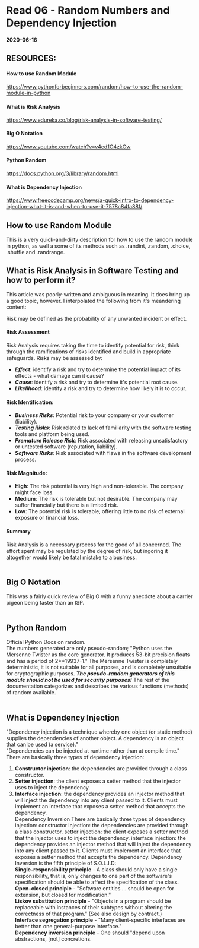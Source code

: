# Read 06 - Random Numbers and Dependency Injection

#### 2020-06-16

## RESOURCES:
#### How to use Random Module <br>
https://www.pythonforbeginners.com/random/how-to-use-the-random-module-in-python <br>
#### What is Risk Analysis <br>
https://www.edureka.co/blog/risk-analysis-in-software-testing/ <br>
#### Big O Notation <br>
https://www.youtube.com/watch?v=v4cd1O4zkGw <br>
#### Python Random <br>
https://docs.python.org/3/library/random.html <br>
#### What is Dependency Injection <br>
https://www.freecodecamp.org/news/a-quick-intro-to-dependency-injection-what-it-is-and-when-to-use-it-7578c84fa88f/ <br>

## How to use Random Module <br>
This is a very quick-and-dirty description for how to use the random module in python, as well a some of its methods such as .randint, .random, .choice, .shuffle and .randrange.
<br>

## What is Risk Analysis in Software Testing and how to perform it?
This article was poorly-written and ambiguous in meaning. It does bring up a good topic, however. I interpolated the following from it's meandering content: <br>

Risk may be defined as the probability of any unwanted incident or effect. <br>
#### Risk Assessment <br>
Risk Analysis requires taking the time to identify potential for risk, think through the ramifications of risks identified and build in appropriate safeguards. Risks may be assessed by: <br>
* __*Effect*__: identify a risk and try to determine the potential impact of its effects - what damage can it cause? <br>
* __*Cause*__: identify a risk and try to determine it's potential root cause. <br>
* __*Likelihood*__: identify a risk and try to determine how likely it is to occur. <br>
#### Risk Identification: <br>
* __*Business Risks*__: Potential risk to your company or your customer (liability). <br>
* __*Testing Risks*__: Risk related to lack of familiarity with the software testing tools and platform being used. <br>
* __*Premature Release Risk*__: Risk associated with releasing unsatisfactory or untested software (reputation, liability). <br>
* __*Software Risks*__: Risk associated with flaws in the software development process. <br>
#### Risk Magnitude: <br>
* __High__: The risk potential is very high and non-tolerable. The company might face loss. <br>
* __Medium__: The risk is tolerable but not desirable. The company may suffer financially but there is a limited risk. <br>
* __Low__: The potential risk is tolerable, offering little to no risk of external exposure or financial loss. <br>
#### Summary <br>
Risk Analysis is a necessary process for the good of all concerned. The effort spent may be regulated by the degree of risk, but ingoring it altogether would likely be fatal mistake to a business. <br>
<br>

## Big O Notation <br>
This was a fairly quick review of Big O with a funny anecdote about a carrier pigeon being faster than an ISP.<br>
<br>

## Python Random <br>
Official Python Docs on random. <br>
The numbers generated are only pseudo-random; "Python uses the Mersenne Twister as the core generator. It produces 53-bit precision floats and has a period of 2**19937-1." 
The Mersenne Twister is completely deterministic, it is not suitable for all purposes, and is completely unsuitable for cryptographic purposes. __*The pseudo-random generators of this module should not be used for security purposes!*__
The rest of the documentation categorizes and describes the various functions (methods) of random available. <br>
<br>

## What is Dependency Injection <br>
"Dependency injection is a technique whereby one object (or static method) supplies the dependencies of another object. A dependency is an object that can be used (a service)." <br>
"Dependencies can be injected at runtime rather than at compile time." <br>
There are basically three types of dependency injection: <br>
1. __Constructor injection__: the dependencies are provided through a class constructor. <br>
2. __Setter injection__: the client exposes a setter method that the injector uses to inject the dependency. <br>
3. __Interface injection__: the dependency provides an injector method that will inject the dependency into any client passed to it. Clients must implement an interface that exposes a setter method that accepts the dependency. <br>
Dependency Inversion There are basically three types of dependency injection:
constructor injection: the dependencies are provided through a class constructor.
setter injection: the client exposes a setter method that the injector uses to inject the dependency.
interface injection: the dependency provides an injector method that will inject the dependency into any client passed to it. Clients must implement an interface that exposes a setter method that accepts the dependency.
Dependency Inversion is the fifth principle of S.O.L.I.D: <br>
__Single-responsibility principle__ - A class should only have a single responsibility, that is, only changes to one part of the software's specification should be able to affect the specification of the class. <br>
__Open–closed principle__ - "Software entities ... should be open for extension, but closed for modification." <br>
__Liskov substitution principle__ - "Objects in a program should be replaceable with instances of their subtypes without altering the correctness of that program." (See also design by contract.) <br> 
__Interface segregation principle__ - "Many client-specific interfaces are better than one general-purpose interface." <br>
__Dependency inversion principle__ - One should "depend upon abstractions, [not] concretions. <br>
